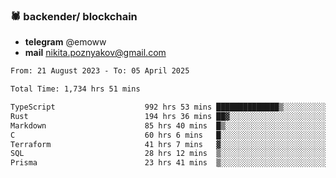 ### 🕷 backender/ blockchain
- **telegram** @emoww
- **mail** nikita.poznyakov@gmail.com

<!--START_SECTION:waka-->

```txt
From: 21 August 2023 - To: 05 April 2025

Total Time: 1,734 hrs 51 mins

TypeScript                    992 hrs 53 mins ██████████████▒░░░░░░░░░░   57.06 %
Rust                          194 hrs 36 mins ██▓░░░░░░░░░░░░░░░░░░░░░░   11.18 %
Markdown                      85 hrs 40 mins  █▒░░░░░░░░░░░░░░░░░░░░░░░   04.92 %
C                             60 hrs 6 mins   █░░░░░░░░░░░░░░░░░░░░░░░░   03.45 %
Terraform                     41 hrs 7 mins   ▓░░░░░░░░░░░░░░░░░░░░░░░░   02.36 %
SQL                           28 hrs 12 mins  ▒░░░░░░░░░░░░░░░░░░░░░░░░   01.62 %
Prisma                        23 hrs 41 mins  ▒░░░░░░░░░░░░░░░░░░░░░░░░   01.36 %
```

<!--END_SECTION:waka-->




